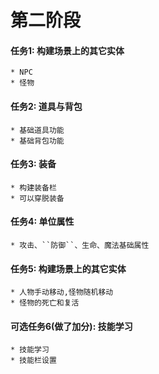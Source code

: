 # 第二阶段

#### 任务1: 构建场景上的其它实体
	* NPC
	* 怪物

#### 任务2: 道具与背包
	* 基础道具功能
	* 基础背包功能

#### 任务3: 装备
	* 构建装备栏
	* 可以穿脱装备

#### 任务4: 单位属性
	* 攻击、``防御``、生命、魔法基础属性

#### 任务5: 构建场景上的其它实体
	* 人物手动移动,怪物随机移动
	* 怪物的死亡和复活

#### 可选任务6(做了加分): 技能学习
	* 技能学习
	* 技能栏设置

